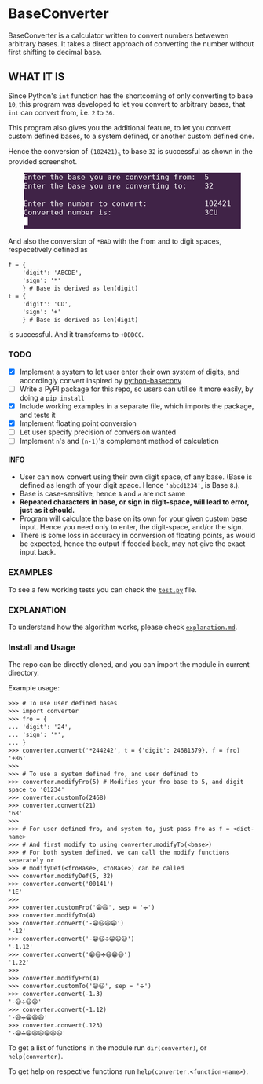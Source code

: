 # BaseConverter

  BaseConverter is a calculator written to convert numbers betwewen arbitrary bases. It takes a direct approach of converting the number without first shifting to decimal base.

## WHAT IT IS
  Since Python's `int` function has the shortcoming of only converting to base `10`, this program was developed to let you convert to arbitrary bases, that `int` can convert from, i.e. `2` to `36`.

  This program also gives you the additional feature, to let you convert custom defined bases, to a system defined, or another custom defined one.

  Hence the conversion of `(102421)`<sub>`5`</sub> to base `32` is successful as shown in the provided screenshot.

  &emsp;&emsp; ![](output.png?raw=true)

  And also the conversion of `*BAD` with the from and to digit spaces, respecetively defined as
```python3
f = {
    'digit': 'ABCDE',
    'sign': '*'
    } # Base is derived as len(digit)
t = {
    'digit': 'CD',
    'sign': '+'
    } # Base is derived as len(digit)
```
  is successful. And it transforms to `+DDDCC`.


### TODO
  - [x] Implement a system to let user enter their own system of digits, and accordingly convert inspired by [python-baseconv](https://github.com/semente/python-baseconv 'Base Converter, which uses decimal algorithm for conversion between bases.')
  - [ ] Write a PyPI package for this repo, so users can utilise it more easily, by doing a `pip install`
  - [x] Include working examples in a separate file, which imports the package, and tests it
  - [x] Implement floating point conversion
  - [ ] Let user specify precision of conversion wanted
  - [ ] Implement `n`'s and `(n-1)`'s complement method of calculation

#### INFO
  - User can now convert using their own digit space, of any base. (Base is defined as length of your digit space. Hence `'abcd1234'`, is Base `8`.).
  - Base is case-sensitive, hence `A` and `a` are not same
  - **Repeated characters in base, or sign in digit-space, will lead to error, just as it should.**
  - Program will calculate the base on its own for your given custom base input. Hence you need only to enter, the digit-space, and/or the sign.
  - There is some loss in accuracy in conversion of floating points, as would be expected, hence the output if feeded back, may not give the exact input back.

### EXAMPLES
  To see a few working tests you can check the [`test.py`](test.py 'Tests for the program.') file.

### EXPLANATION
  To understand how the algorithm works, please check [`explanation.md`](explanation.md 'Explanation written for how the algorithm operates and calculates').

### Install and Usage
  The repo can be directly cloned, and you can import the module in current directory.

  Example usage:

```python3
>>> # To use user defined bases
>>> import converter
>>> fro = {
... 'digit': '24',
... 'sign': '*',
... }
>>> converter.convert('*244242', t = {'digit': 24681379}, f = fro)
'+86'
>>>
>>> # To use a system defined fro, and user defined to
>>> converter.modifyFro(5) # Modifies your fro base to 5, and digit space to '01234'
>>> converter.customTo(2468)
>>> converter.convert(21)
'68'
>>>
>>> # For user defined fro, and system to, just pass fro as f = <dict-name>
>>> # And first modify to using converter.modifyTo(<base>)
>>> # For both system defined, we can call the modify functions seperately or
>>> # modifyDef(<froBase>, <toBase>) can be called
>>> converter.modifyDef(5, 32)
>>> converter.convert('00141')
'1E'
>>>
>>> converter.customFro('😁😃', sep = '➗')
>>> converter.modifyTo(4)
>>> converter.convert('-😁😃😃😁')
'-12'
>>> converter.convert('-😁😃➗😁😃😃')
'-1.12'
>>> converter.convert('😁😃➗😃😁😃')
'1.22'
>>>
>>> converter.modifyFro(4)
>>> converter.customTo('😁😃', sep = '➗')
>>> converter.convert(-1.3)
'-😃➗😃😃'
>>> converter.convert(-1.12)
'-😃➗😁😃😃'
>>> converter.convert(.123)
'-😁➗😁😃😃😁😃😃'
```

  To get a list of functions in the module run `dir(converter)`, or `help(converter)`.

  To get help on respective functions run `help(converter.<function-name>)`.

